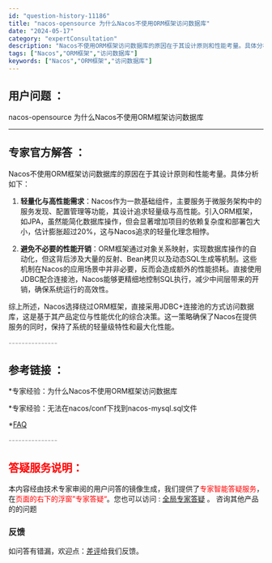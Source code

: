 ```yaml
---
id: "question-history-11186"
title: "nacos-opensource 为什么Nacos不使用ORM框架访问数据库"
date: "2024-05-17"
category: "expertConsultation"
description: "Nacos不使用ORM框架访问数据库的原因在于其设计原则和性能考量。具体分析如下：1. **轻量化与高性能需求**：Nacos作为一款基础组件，主要服务于微服务架构中的服务发现、配置管理等功能，其设计追求轻量级与高性能。引入ORM框架，如JPA，虽然能简化数据库操作，但会显著增加项目的依赖复杂度和部"
tags: ["Nacos","ORM框架","访问数据库"]
keywords: ["Nacos","ORM框架","访问数据库"]
---
```


## 用户问题 ： 
 nacos-opensource 为什么Nacos不使用ORM框架访问数据库  

---------------
## 专家官方解答 ：

Nacos不使用ORM框架访问数据库的原因在于其设计原则和性能考量。具体分析如下：

1. **轻量化与高性能需求**：Nacos作为一款基础组件，主要服务于微服务架构中的服务发现、配置管理等功能，其设计追求轻量级与高性能。引入ORM框架，如JPA，虽然能简化数据库操作，但会显著增加项目的依赖复杂度和部署包大小，估计膨胀超过20%，这与Nacos追求的轻量化理念相悖。

2. **避免不必要的性能开销**：ORM框架通过对象关系映射，实现数据库操作的自动化，但这背后涉及大量的反射、Bean拷贝以及动态SQL生成等机制。这些机制在Nacos的应用场景中并非必要，反而会造成额外的性能损耗。直接使用JDBC配合连接池，Nacos能够更精细地控制SQL执行，减少中间层带来的开销，确保系统运行的高效性。

综上所述，Nacos选择绕过ORM框架，直接采用JDBC+连接池的方式访问数据库，这是基于其产品定位与性能优化的综合决策。这一策略确保了Nacos在提供服务的同时，保持了系统的轻量级特性和最大化性能。


<font color="#949494">---------------</font> 


## 参考链接 ：

*专家经验：为什么Nacos不使用ORM框架访问数据库 
 
 *专家经验：无法在nacos/conf下找到nacos-mysql.sql文件 
 
 *[FAQ](https://nacos.io/docs/latest/guide/user/faq)


 <font color="#949494">---------------</font> 
 


## <font color="#FF0000">答疑服务说明：</font> 

本内容经由技术专家审阅的用户问答的镜像生成，我们提供了<font color="#FF0000">专家智能答疑服务</font>，在<font color="#FF0000">页面的右下的浮窗”专家答疑“</font>。您也可以访问 : [全局专家答疑](https://answer.opensource.alibaba.com/docs/intro) 。 咨询其他产品的的问题

### 反馈
如问答有错漏，欢迎点：[差评](https://ai.nacos.io/user/feedbackByEnhancerGradePOJOID?enhancerGradePOJOId=13725)给我们反馈。
